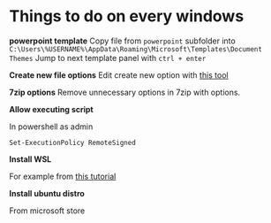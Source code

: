 # Things to do on every windows

**powerpoint template**
Copy file from `powerpoint` subfolder into `C:\Users\%USERNAME%\AppData\Roaming\Microsoft\Templates\Document Themes`
Jump to next template panel with `ctrl + enter`

**Create new file options**
Edit create new option with [this tool](https://sourceforge.net/projects/shellnewhandler/)

**7zip options**
Remove unnecessary options in 7zip with options.

**Allow executing script**

In powershell as admin

```console
Set-ExecutionPolicy RemoteSigned
```

**Install WSL**

For example from [this tutorial](https://pureinfotech.com/install-windows-subsystem-linux-2-windows-10/)

**Install ubuntu distro**

From microsoft store
